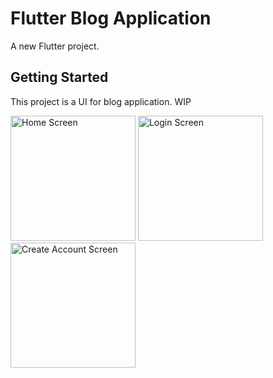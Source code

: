 # Flutter Blog Application

A new Flutter project.

## Getting Started

This project is a UI for blog application. WIP

<p align="left">
  <img src="https://github.com/purr1o/Flutter-Blog-App/blob/main/assets/target%20ui/main.png" width="200" title="Home Screen">
  <img src="https://github.com/purr1o/Flutter-Blog-App/blob/main/assets/target%20ui/login.png" width="200" alt="Login Screen">
  <img src="https://github.com/purr1o/Flutter-Blog-App/blob/main/assets/target%20ui/register.png" width="200" alt="Create Account Screen">
</p>


